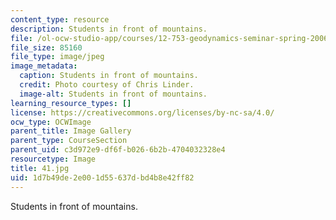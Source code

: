 ```yaml
---
content_type: resource
description: Students in front of mountains.
file: /ol-ocw-studio-app/courses/12-753-geodynamics-seminar-spring-2006/1d7b49de2e001d55637dbd4b8e42ff82_41.jpg
file_size: 85160
file_type: image/jpeg
image_metadata:
  caption: Students in front of mountains.
  credit: Photo courtesy of Chris Linder.
  image-alt: Students in front of mountains.
learning_resource_types: []
license: https://creativecommons.org/licenses/by-nc-sa/4.0/
ocw_type: OCWImage
parent_title: Image Gallery
parent_type: CourseSection
parent_uid: c3d972e9-df6f-b026-6b2b-4704032328e4
resourcetype: Image
title: 41.jpg
uid: 1d7b49de-2e00-1d55-637d-bd4b8e42ff82
---
```

Students in front of mountains.